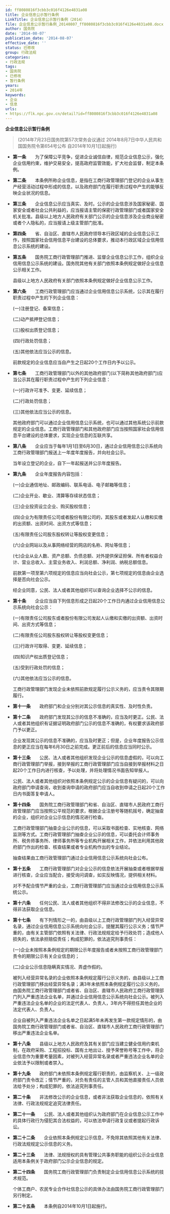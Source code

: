 ```yaml
---
id: ff8080816f3cbb3c016f4126e4831a08
title: 企业信息公示暂行条例
LinkTitle: 企业信息公示暂行条例（2014）
file: 企业信息公示暂行条例_20140807_ff8080816f3cbb3c016f4126e4831a08.docx
author: 国务院
date: '2014-08-07'
publication_date: '2014-08-07'
effective_date: ''
status: 已修改
group: 行政法规
categories:
- 行政法规
tags:
- 国务院
- 已修改
- 暂行条例
years:
- 2014年
keywords:
- 企业
- 信息
urls:
- https://flk.npc.gov.cn/detail?id=ff8080816f3cbb3c016f4126e4831a08
---
```


**企业信息公示暂行条例**

> (2014年7月23日国务院第57次常务会议通过 2014年8月7日中华人民共和国国务院令第654号公布 自2014年10月1日起施行)

- **第一条**　　为了保障公平竞争，促进企业诚信自律，规范企业信息公示，强化企业信用约束，维护交易安全，提高政府监管效能，扩大社会监督，制定本条例。

- **第二条**　　本条例所称企业信息，是指在工商行政管理部门登记的企业从事生产经营活动过程中形成的信息，以及政府部门在履行职责过程中产生的能够反映企业状况的信息。

- **第三条**　　企业信息公示应当真实、及时。公示的企业信息涉及国家秘密、国家安全或者社会公共利益的，应当报请主管的保密行政管理部门或者国家安全机关批准。县级以上地方人民政府有关部门公示的企业信息涉及企业商业秘密或者个人隐私的，应当报请上级主管部门批准。

- **第四条**　　省、自治区、直辖市人民政府领导本行政区域的企业信息公示工作，按照国家社会信用信息平台建设的总体要求，推动本行政区域企业信用信息公示系统的建设。

- **第五条**　　国务院工商行政管理部门推进、监督企业信息公示工作，组织企业信用信息公示系统的建设。国务院其他有关部门依照本条例规定做好企业信息公示相关工作。

  县级以上地方人民政府有关部门依照本条例规定做好企业信息公示工作。

- **第六条**　　工商行政管理部门应当通过企业信用信息公示系统，公示其在履行职责过程中产生的下列企业信息：

  (一)注册登记、备案信息；

  (二)动产抵押登记信息；

  (三)股权出质登记信息；

  (四)行政处罚信息；

  (五)其他依法应当公示的信息。

  前款规定的企业信息应当自产生之日起20个工作日内予以公示。

- **第七条**　　工商行政管理部门以外的其他政府部门(以下简称其他政府部门)应当公示其在履行职责过程中产生的下列企业信息：

  (一)行政许可准予、变更、延续信息；

  (二)行政处罚信息；

  (三)其他依法应当公示的信息。

  其他政府部门可以通过企业信用信息公示系统，也可以通过其他系统公示前款规定的企业信息。工商行政管理部门和其他政府部门应当按照国家社会信用信息平台建设的总体要求，实现企业信息的互联共享。

- **第八条**　　企业应当于每年1月1日至6月30日，通过企业信用信息公示系统向工商行政管理部门报送上一年度年度报告，并向社会公示。

  当年设立登记的企业，自下一年起报送并公示年度报告。

- **第九条**　　企业年度报告内容包括：

  (一)企业通信地址、邮政编码、联系电话、电子邮箱等信息；

  (二)企业开业、歇业、清算等存续状态信息；

  (三)企业投资设立企业、购买股权信息；

  (四)企业为有限责任公司或者股份有限公司的，其股东或者发起人认缴和实缴的出资额、出资时间、出资方式等信息；

  (五)有限责任公司股东股权转让等股权变更信息；

  (六)企业网站以及从事网络经营的网店的名称、网址等信息；

  (七)企业从业人数、资产总额、负债总额、对外提供保证担保、所有者权益合计、营业总收入、主营业务收入、利润总额、净利润、纳税总额信息。

  前款第一项至第六项规定的信息应当向社会公示，第七项规定的信息由企业选择是否向社会公示。

  经企业同意，公民、法人或者其他组织可以查询企业选择不公示的信息。

- **第十条**　　企业应当自下列信息形成之日起20个工作日内通过企业信用信息公示系统向社会公示：

  (一)有限责任公司股东或者股份有限公司发起人认缴和实缴的出资额、出资时间、出资方式等信息；

  (二)有限责任公司股东股权转让等股权变更信息；

  (三)行政许可取得、变更、延续信息；

  (四)知识产权出质登记信息；

  (五)受到行政处罚的信息；

  (六)其他依法应当公示的信息。

  工商行政管理部门发现企业未依照前款规定履行公示义务的，应当责令其限期履行。

- **第十一条**　　政府部门和企业分别对其公示信息的真实性、及时性负责。

- **第十二条**　　政府部门发现其公示的信息不准确的，应当及时更正。公民、法人或者其他组织有证据证明政府部门公示的信息不准确的，有权要求该政府部门予以更正。

  企业发现其公示的信息不准确的，应当及时更正；但是，企业年度报告公示信息的更正应当在每年6月30日之前完成。更正前后的信息应当同时公示。

- **第十三条**　　公民、法人或者其他组织发现企业公示的信息虚假的，可以向工商行政管理部门举报，接到举报的工商行政管理部门应当自接到举报材料之日起20个工作日内进行核查，予以处理，并将处理情况书面告知举报人。

  公民、法人或者其他组织对依照本条例规定公示的企业信息有疑问的，可以向政府部门申请查询，收到查询申请的政府部门应当自收到申请之日起20个工作日内书面答复申请人。

- **第十四条**　　国务院工商行政管理部门和省、自治区、直辖市人民政府工商行政管理部门应当按照公平规范的要求，根据企业注册号等随机摇号，确定抽查的企业，组织对企业公示信息的情况进行检查。

  工商行政管理部门抽查企业公示的信息，可以采取书面检查、实地核查、网络监测等方式。工商行政管理部门抽查企业公示的信息，可以委托会计师事务所、税务师事务所、律师事务所等专业机构开展相关工作，并依法利用其他政府部门作出的检查、核查结果或者专业机构作出的专业结论。

  抽查结果由工商行政管理部门通过企业信用信息公示系统向社会公布。

- **第十五条**　　工商行政管理部门对企业公示的信息依法开展抽查或者根据举报进行核查，企业应当配合，接受询问调查，如实反映情况，提供相关材料。

  对不予配合情节严重的企业，工商行政管理部门应当通过企业信用信息公示系统公示。

- **第十六条**　　任何公民、法人或者其他组织不得非法修改公示的企业信息，不得非法获取企业信息。

- **第十七条**　　有下列情形之一的，由县级以上工商行政管理部门列入经营异常名录，通过企业信用信息公示系统向社会公示，提醒其履行公示义务；情节严重的，由有关主管部门依照有关法律、行政法规规定给予行政处罚；造成他人损失的，依法承担赔偿责任；构成犯罪的，依法追究刑事责任：

  (一)企业未按照本条例规定的期限公示年度报告或者未按照工商行政管理部门责令的期限公示有关企业信息的；

  (二)企业公示信息隐瞒真实情况、弄虚作假的。

  被列入经营异常名录的企业依照本条例规定履行公示义务的，由县级以上工商行政管理部门移出经营异常名录；满3年未依照本条例规定履行公示义务的，由国务院工商行政管理部门或者省、自治区、直辖市人民政府工商行政管理部门列入严重违法企业名单，并通过企业信用信息公示系统向社会公示。被列入严重违法企业名单的企业的法定代表人、负责人，3年内不得担任其他企业的法定代表人、负责人。

  企业自被列入严重违法企业名单之日起满5年未再发生第一款规定情形的，由国务院工商行政管理部门或者省、自治区、直辖市人民政府工商行政管理部门移出严重违法企业名单。

- **第十八条**　　县级以上地方人民政府及其有关部门应当建立健全信用约束机制，在政府采购、工程招投标、国有土地出让、授予荣誉称号等工作中，将企业信息作为重要考量因素，对被列入经营异常名录或者严重违法企业名单的企业依法予以限制或者禁入。

- **第十九条**　　政府部门未依照本条例规定履行职责的，由监察机关、上一级政府部门责令改正；情节严重的，对负有责任的主管人员和其他直接责任人员依法给予处分；构成犯罪的，依法追究刑事责任。

- **第二十条**　　非法修改公示的企业信息，或者非法获取企业信息的，依照有关法律、行政法规规定追究法律责任。

- **第二十一条**　　公民、法人或者其他组织认为政府部门在企业信息公示工作中的具体行政行为侵犯其合法权益的，可以依法申请行政复议或者提起行政诉讼。

- **第二十二条**　　企业依照本条例规定公示信息，不免除其依照其他有关法律、行政法规规定公示信息的义务。

- **第二十三条**　　法律、法规授权的具有管理公共事务职能的组织公示企业信息适用本条例关于政府部门公示企业信息的规定。

- **第二十四条**　　国务院工商行政管理部门负责制定企业信用信息公示系统的技术规范。

  个体工商户、农民专业合作社信息公示的具体办法由国务院工商行政管理部门另行制定。

- **第二十五条**　　本条例自2014年10月1日起施行。
